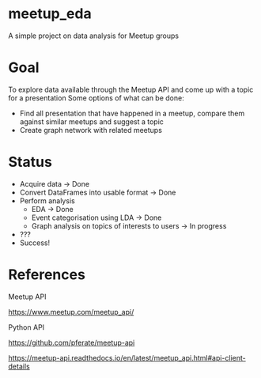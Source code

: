 # meetup_eda
A simple project on data analysis for Meetup groups

# Goal
To explore data available through the Meetup API and come up with a topic for a presentation
Some options of what can be done:
- Find all presentation that have happened in a meetup, compare them against similar meetups and suggest a topic
- Create graph network with related meetups

# Status
- Acquire data -> Done
- Convert DataFrames into usable format -> Done
- Perform analysis 
  - EDA -> Done
  - Event categorisation using LDA -> Done
  - Graph analysis on topics of interests to users -> In progress
- ???
- Success!

# References
Meetup API

https://www.meetup.com/meetup_api/

Python API

https://github.com/pferate/meetup-api

https://meetup-api.readthedocs.io/en/latest/meetup_api.html#api-client-details
